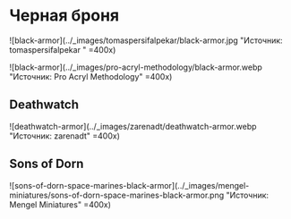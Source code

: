 # Черная броня

![black-armor](../_images/tomaspersifalpekar/black-armor.jpg "Источник: tomaspersifalpekar " =400x)


![black-armor](../_images/pro-acryl-methodology/black-armor.webp "Источник: Pro Acryl Methodology" =400x)

## Deathwatch

![deathwatch-armor](../_images/zarenadt/deathwatch-armor.webp "Источник: zarenadt" =400x)

## Sons of Dorn

![sons-of-dorn-space-marines-black-armor](../_images/mengel-miniatures/sons-of-dorn-space-marines-black-armor.png "Источник: Mengel Miniatures" =400x)
